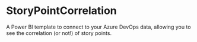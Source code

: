 # StoryPointCorrelation
A Power BI template to connect to your Azure DevOps data, allowing you to see the correlation (or not!) of story points.
